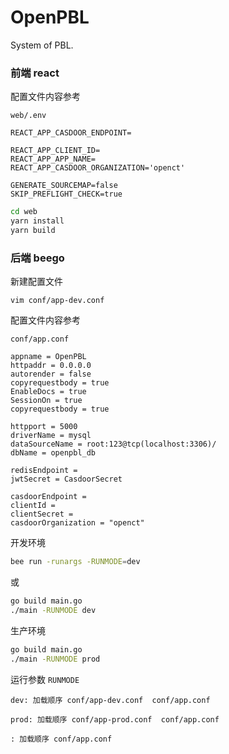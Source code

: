 # OpenPBL
System of PBL.


### 前端 react

配置文件内容参考

`web/.env`

```dotenv
REACT_APP_CASDOOR_ENDPOINT=

REACT_APP_CLIENT_ID=
REACT_APP_APP_NAME=
REACT_APP_CASDOOR_ORGANIZATION='openct'

GENERATE_SOURCEMAP=false
SKIP_PREFLIGHT_CHECK=true
```

```bash
cd web
yarn install
yarn build
```


### 后端 beego

新建配置文件

`vim conf/app-dev.conf`

配置文件内容参考

`conf/app.conf`

```
appname = OpenPBL
httpaddr = 0.0.0.0
autorender = false
copyrequestbody = true
EnableDocs = true
SessionOn = true
copyrequestbody = true

httpport = 5000
driverName = mysql
dataSourceName = root:123@tcp(localhost:3306)/
dbName = openpbl_db

redisEndpoint = 
jwtSecret = CasdoorSecret

casdoorEndpoint =
clientId =
clientSecret =
casdoorOrganization = "openct"
```

开发环境
```bash
bee run -runargs -RUNMODE=dev
```
或
```bash
go build main.go
./main -RUNMODE dev
```

生产环境
```bash
go build main.go
./main -RUNMODE prod
```

运行参数
```RUNMODE```
```
dev: 加载顺序 conf/app-dev.conf  conf/app.conf
```
```
prod: 加载顺序 conf/app-prod.conf  conf/app.conf
```
```
: 加载顺序 conf/app.conf
```